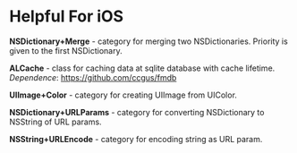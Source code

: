 Helpful For iOS
===============

**NSDictionary+Merge** - category for merging two NSDictionaries. Priority is given to the first NSDictionary.

**ALCache** - class for caching data at sqlite database with cache lifetime. *Dependence*: https://github.com/ccgus/fmdb

**UIImage+Color** - category for creating UIImage from UIColor.

**NSDictionary+URLParams** - category for converting NSDictionary to NSString of URL params.

**NSString+URLEncode** - category for encoding string as URL param.
